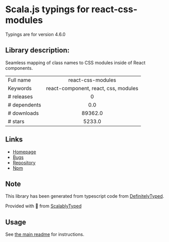 
# Scala.js typings for react-css-modules

Typings are for version 4.6.0

## Library description:
Seamless mapping of class names to CSS modules inside of React components.

|                    |                 |
| ------------------ | :-------------: |
| Full name          | react-css-modules |
| Keywords           | react-component, react, css, modules |
| # releases         | 0 |
| # dependents       | 0.0 |
| # downloads        | 89362.0 |
| # stars            | 5233.0 |

## Links
- [Homepage](https://github.com/gajus/react-css-modules#readme)
- [Bugs](https://github.com/gajus/react-css-modules/issues)
- [Repository](https://github.com/gajus/react-css-modules)
- [Npm](https://www.npmjs.com/package/react-css-modules)
    


## Note
This library has been generated from typescript code from [DefinitelyTyped](https://definitelytyped.org).

Provided with :purple_heart: from [ScalablyTyped](https://github.com/oyvindberg/ScalablyTyped)

## Usage
See [the main readme](../../readme.md) for instructions.


